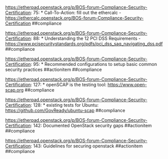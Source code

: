 https://etherpad.openstack.org/p/BOS-forum-Compliance-Security-Certification: 75: 		* Call-To-Action: fill out the ethercalc - https://ethercalc.openstack.org/BOS-forum-Compliance-Security-Certification  ##compliance

https://etherpad.openstack.org/p/BOS-forum-Compliance-Security-Certification: 88: 		* Understanding the 12 PCI DSS Requirements - https://www.pcisecuritystandards.org/pdfs/pci_dss_saq_navigating_dss.pdf  ##compliance

https://etherpad.openstack.org/p/BOS-forum-Compliance-Security-Certification: 95: 				* Recommended configurations to setup basic common security practices  ##actionitem ##compliance

https://etherpad.openstack.org/p/BOS-forum-Compliance-Security-Certification: 127: 			* openSCAP is the testing tool: https://www.open-scap.org  ##compliance

https://etherpad.openstack.org/p/BOS-forum-Compliance-Security-Certification: 128: 			* existing tests for Ubuntu: https://github.com/GovReady/ubuntu-scap  ##compliance

https://etherpad.openstack.org/p/BOS-forum-Compliance-Security-Certification: 142: Documented OpenStack security gaps  ##actionitem ##compliance

https://etherpad.openstack.org/p/BOS-forum-Compliance-Security-Certification: 143: Guidelines for securing openstack  ##actionitem ##compliance

